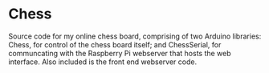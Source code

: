 # Chess

Source code for my online chess board, comprising of two Arduino libraries: Chess, for control of the chess board itself; and ChessSerial, for communcating with the Raspberry Pi webserver that hosts the web interface. 
Also included is the front end webserver code.
